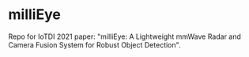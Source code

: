 # milliEye
Repo for IoTDI 2021 paper: "milliEye: A Lightweight mmWave Radar and Camera Fusion System for Robust Object Detection".
